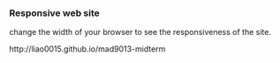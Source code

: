 <h3>Responsive web site</h3>
<p>change the width of your browser to see the responsiveness of the site.</p>
<link>http://liao0015.github.io/mad9013-midterm</link>
